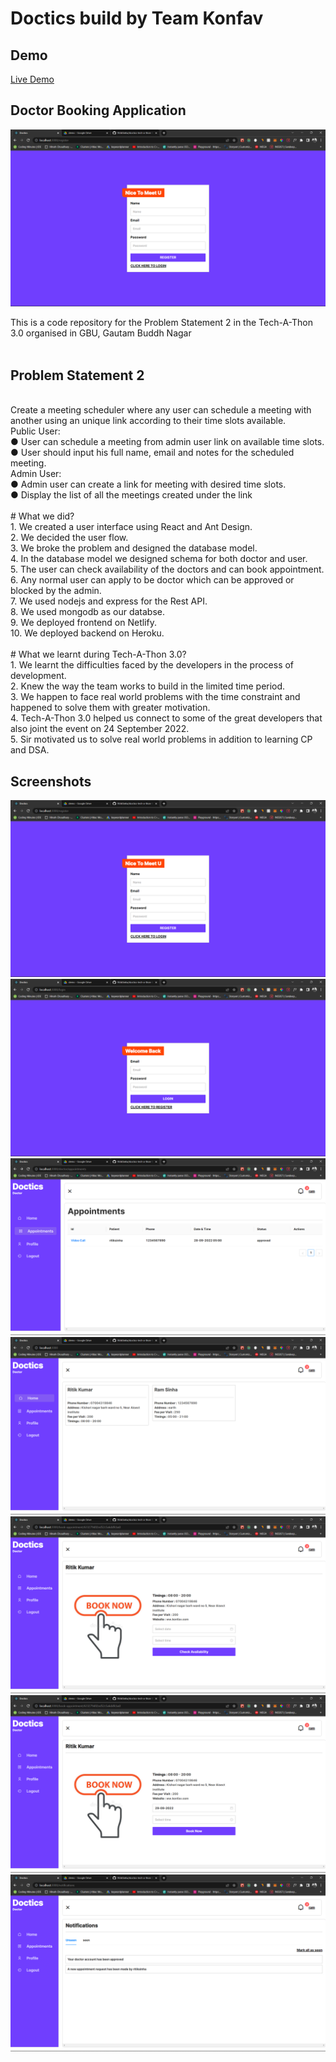 # Doctics build by Team Konfav <br/>
## Demo
[Live Demo](https://doctics.herokuapp.com/login)

## Doctor Booking Application <br/>
[![IMAGE ALT TEXT HERE](https://raw.githubusercontent.com/RitikSinha/doctics-tech-a-thon-3.0/master/screenshots/01.png)](https://www.youtube.com/watch?v=BP_2UPg4rTc)

This is a code repository for the Problem Statement 2 in the Tech-A-Thon 3.0 organised in GBU, Gautam Buddh Nagar <br/><br/>

## Problem Statement 2

<br/>Create a meeting scheduler where any user can schedule a meeting with another using an unique link according to their time slots available. <br/>Public User: <br/> ● User can schedule a meeting from admin user link on available time slots. <br/>● User should input his full name, email and notes for the scheduled meeting. <br/>Admin User: <br/>● Admin user can create a link for meeting with desired time slots. <br/>● Display the list of all the meetings created under the link <br/><br/> # What we did? <br/> 1. We created a user interface using React and Ant Design.<br/> 2. We decided the user flow.<br/> 3. We broke the problem and designed the database model.<br/> 4. In the database model we designed schema for both doctor and user.<br/> 5. The user can check availability of the doctors and can book appointment.<br/> 6. Any normal user can apply to be doctor which can be approved or blocked by the admin.<br/> 7. We used nodejs and express for the Rest API.<br/> 8. We used mongodb as our databse.<br/> 9. We deployed frontend on Netlify.<br/> 10. We deployed backend on Heroku. <br/><br/> # What we learnt during Tech-A-Thon 3.0?<br/> 1. We learnt the difficulties faced by the developers in the process of development.<br/> 2. Knew the way the team works to build in the limited time period.<br/> 3. We happen to face real world problems with the time constraint and happened to solve them with greater motivation.<br/> 4. Tech-A-Thon 3.0 helped us connect to some of the great developers that also joint the event on 24 September 2022. <br/>5. Sir motivated us to solve real world problems in addition to learning CP and DSA.
<br/>

## Screenshots

![s1](https://raw.githubusercontent.com/RitikSinha/doctics-tech-a-thon-3.0/master/screenshots/01.png)
![s1](https://raw.githubusercontent.com/RitikSinha/doctics-tech-a-thon-3.0/master/screenshots/02.png)
![s1](https://raw.githubusercontent.com/RitikSinha/doctics-tech-a-thon-3.0/master/screenshots/03.png)
![s1](https://raw.githubusercontent.com/RitikSinha/doctics-tech-a-thon-3.0/master/screenshots/04.png)
![s1](https://raw.githubusercontent.com/RitikSinha/doctics-tech-a-thon-3.0/master/screenshots/05.png)
![s1](https://raw.githubusercontent.com/RitikSinha/doctics-tech-a-thon-3.0/master/screenshots/06.png)
![s1](https://raw.githubusercontent.com/RitikSinha/doctics-tech-a-thon-3.0/master/screenshots/07.png)
